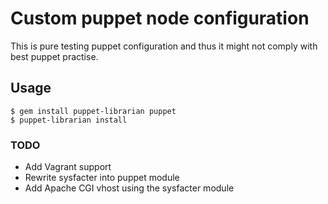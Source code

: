 # Custom puppet node configuration

This is pure testing puppet configuration and thus it might not comply with best puppet practise.

## Usage

    $ gem install puppet-librarian puppet
    $ puppet-librarian install

### TODO

* Add Vagrant support
* Rewrite sysfacter into puppet module
* Add Apache CGI vhost using the sysfacter module
